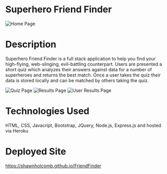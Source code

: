 # Superhero Friend Finder

![Home Page](http://i67.tinypic.com/15rku9i.png)

# Description

Superhero Friend Finder is a full stack application to help you find your high-flying, web-slinging, evil-battling counterpart.  Users are presented a short quiz which analyzes their answers against data for a number of superheroes and returns the best match.  Once a user takes the quiz their data is stored locally and can be matched by others taking the quiz.

![Quiz Page](http://i67.tinypic.com/15rku9i.png)
![Results Page](http://i67.tinypic.com/15rku9i.png)
![User Results Page](http://i67.tinypic.com/15rku9i.png)

# Technologies Used

HTML, CSS, Javacript, Bootstrap, JQuery, Node.js, Express.js and hosted via Heroku

# Deployed Site

https://shawnholcomb.github.io/FriendFinder
